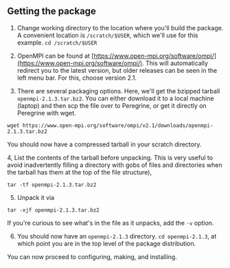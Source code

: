 ## Getting the package

1. Change working directory to the location where you'll build the package. A convenient location is `/scratch/$USER`, which we'll use for this example. `cd /scratch/$USER`

2. OpenMPI can be found at [https://www.open-mpi.org/software/ompi/](https://www.open-mpi.org/software/ompi/). This will automatically redirect you to the latest version, but older releases can be seen in the left menu bar. For this, choose version 2.1.

3. There are several packaging options. Here, we'll get the bzipped tarball `openmpi-2.1.3.tar.bz2`. You can either download it to a local machine (laptop) and then scp the file over to Peregrine, or get it directly on Peregrine with wget.
```
wget https://www.open-mpi.org/software/ompi/v2.1/downloads/openmpi-2.1.3.tar.bz2
```

You should now have a compressed tarball in your scratch directory.

4, List the contents of the tarball before unpacking. This is very useful to avoid inadvertently filling a directory with gobs of files and directories when the tarball has them at the top of the file structure),
```
tar -tf openmpi-2.1.3.tar.bz2
```

5. Unpack it via
```
tar -xjf openmpi-2.1.3.tar.bz2
```
If you're curious to see what's in the file as it unpacks, add the `-v` option. 

6. You should now have an `openmpi-2.1.3` directory. `cd openmpi-2.1.3`, at which point you are in the top level of the package distribution.

You can now proceed to configuring, making, and installing.

